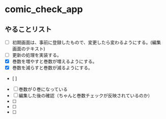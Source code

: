 # comic_check_app

## やることリスト

- [ ] 初期画面は、事前に登録したもので、変更したら変わるようにする。(編集画面のテキスト)  
- [ ] 更新の処理を実装する。  
- [x] 巻数を増やすと巻数が増えるようにする。
- [x] 巻数を減らすと巻数が減るようにする。
- [ ]　 
- [ ] 巻数が０巻になっている
- [ ] 編集した後の確認（ちゃんと巻数チェックが反映されているのか）
- [ ] 
- [ ] 
- [ ] 
